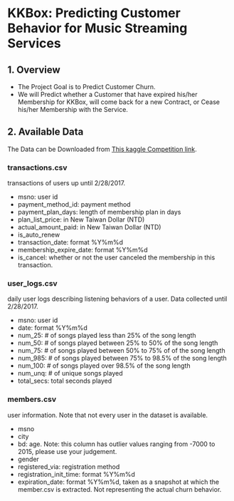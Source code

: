 # KKBox: Predicting Customer Behavior for Music Streaming Services
## 1. Overview
 - The Project Goal is to Predict Customer Churn.
 - We will Predict whether a Customer that have expired his/her Membership for KKBox, will come back for a new Contract, or Cease his/her Membership with the Service.

## 2. Available Data
The Data can be Downloaded from
[This kaggle Competition link](https://www.kaggle.com/c/kkbox-churn-prediction-challenge/data).
### transactions.csv
transactions of users up until 2/28/2017.
 - msno: user id
 - payment_method_id: payment method
 - payment_plan_days: length of membership plan in days
 - plan_list_price: in New Taiwan Dollar (NTD)
 - actual_amount_paid: in New Taiwan Dollar (NTD)
 - is_auto_renew
 - transaction_date: format %Y%m%d
 - membership_expire_date: format %Y%m%d
 - is_cancel: whether or not the user canceled the membership in this transaction.<br>

### user_logs.csv
daily user logs describing listening behaviors of a user. Data collected until 2/28/2017.

 - msno: user id
 - date: format %Y%m%d
 - num_25: # of songs played less than 25% of the song length
 - num_50: # of songs played between 25% to 50% of the song length
 - num_75: # of songs played between 50% to 75% of of the song length
 - num_985: # of songs played between 75% to 98.5% of the song length
 - num_100: # of songs played over 98.5% of the song length
 - num_unq: # of unique songs played
 - total_secs: total seconds played

### members.csv
 user information. Note that not every user in the dataset is available.

 - msno
 - city
 - bd: age. Note: this column has outlier values ranging from -7000 to 2015, please use your judgement.
 - gender
 - registered_via: registration method
 - registration_init_time: format %Y%m%d
 - expiration_date: format %Y%m%d, taken as a snapshot at which the member.csv is extracted. Not representing the actual churn behavior.
